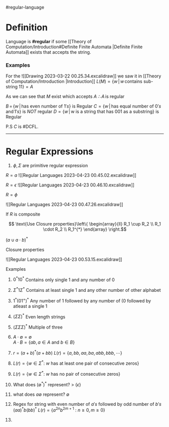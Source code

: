 #regular-language
# Definition
Language is **#regular** if some [[Theory of Computation/Introduction#Definite Finite Automata |Definite Finite Automata]] exists that accepts the string.

### Examples
For the ![[Drawing 2023-03-22 00.25.34.excalidraw]] we saw it in [[Theory of Computation/Introduction |Introduction]] 
$L(M) = \{w \, | \,w\,\text{contains sub-string 11}\} = A$

As we can see that $M$ exist which accepts $A$
$\therefore \, A \, \text{is regular}$  

$B \, = \, \{w \,| \, \text{has even number of }1's \}$  is Regular 
$C = \{w \,| \, \text{has equal number of } 0's\,\text{and}\, 1's \}$ is *NOT* regular
$D = \{ w \, | \, \text{w is a string that has 001 as a substring} \}$ is Regular

P.S $C$ is #DCFL.

----- 

# Regular Expressions


1. $\phi,\,\Sigma$ are primitive regular expression

$R  = a$
![[Regular Languages 2023-04-23 00.45.02.excalidraw]]

$R = \epsilon$
![[Regular Languages 2023-04-23 00.46.10.excalidraw]]

$R = \phi$

![[Regular Languages 2023-04-23 00.47.26.excalidraw]]

If $R$ is composite

$$
	\text{Use Closure properties}\left\{
    \begin{array}{ll}
        R_1 \cup R_2 \\
        R_1 \cdot R_2 \\
        R_1^{*}
    \end{array}
\right.$$

$(a \cup a \cdot b)^*$

Closure properties

![[Regular Languages 2023-04-23 00.53.15.excalidraw]]

Examples

1) $0^*10^*$ Contains only single 1 and any number of 0
2) $\Sigma^*1 \Sigma^*$  Contains at least single 1 and any other number of other alphabet
3) $1^*(01^+)^*$ Any number of 1 followed by any number of (0 followed by atleast a single 1
4) $(\Sigma\Sigma)^*$  Even length strings
5) $(\Sigma\Sigma\Sigma)^*$  Multiple of three
6) $A \cdot \emptyset = \emptyset$  
$A \cdot B = \{ab, a \in A \text{ and } b \in B\}$ 

7) $r = (a+b)^*(a+bb)$ $L(r) = \{a, bb, aa, ba, abb, bbb,\cdots\}$
8) $L(r) = \{w \in \Sigma^* : \: w \: \text{has at least one pair of consecutive zeros} \}$ 
8) $L(r) = \{w \in \Sigma^* : \: w \: \text{has no pair of consecutive zeros} \}$ 
9) What does $(\emptyset ^ *)^*$ represent? > $\{\epsilon\}$
10) what does $a\emptyset$ represent? $\emptyset$ 
11) Regex for string with even number of $a's$ followed by odd number of $b's$ $(aa)^*b(bb)^*$ 
$L(r) = \{a^{2n}b^{2m+1} \: : \: n \geq 0, m \geq 0\}$

12) 